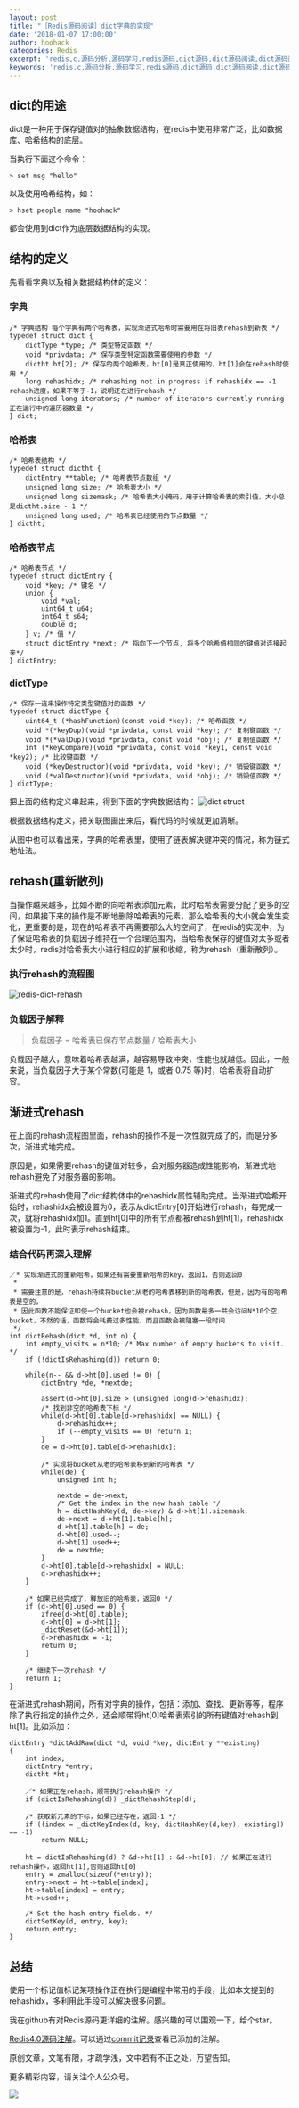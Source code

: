 ```yaml
---
layout: post
title: "［Redis源码阅读］dict字典的实现"
date: '2018-01-07 17:00:00'
author: hoohack
categories: Redis
excerpt: 'redis,c,源码分析,源码学习,redis源码,dict源码,dict源码阅读,dict源码阅读,redis 4.0源码'
keywords: 'redis,c,源码分析,源码学习,redis源码,dict源码,dict源码阅读,dict源码阅读,redis 4.0源码'
---
```


## dict的用途
dict是一种用于保存键值对的抽象数据结构，在redis中使用非常广泛，比如数据库、哈希结构的底层。

当执行下面这个命令：

    > set msg "hello"

以及使用哈希结构，如：
    
    > hset people name "hoohack"

都会使用到dict作为底层数据结构的实现。

<!--more-->

## 结构的定义
先看看字典以及相关数据结构体的定义：

### 字典
    
    /* 字典结构 每个字典有两个哈希表，实现渐进式哈希时需要用在将旧表rehash到新表 */
    typedef struct dict {
        dictType *type; /* 类型特定函数 */
        void *privdata; /* 保存类型特定函数需要使用的参数 */
        dictht ht[2]; /* 保存的两个哈希表，ht[0]是真正使用的，ht[1]会在rehash时使用 */
        long rehashidx; /* rehashing not in progress if rehashidx == -1 rehash进度，如果不等于-1，说明还在进行rehash */
        unsigned long iterators; /* number of iterators currently running 正在运行中的遍历器数量 */
    } dict;

### 哈希表

    /* 哈希表结构 */
    typedef struct dictht {
        dictEntry **table; /* 哈希表节点数组 */
        unsigned long size; /* 哈希表大小 */
        unsigned long sizemask; /* 哈希表大小掩码，用于计算哈希表的索引值，大小总是dictht.size - 1 */
        unsigned long used; /* 哈希表已经使用的节点数量 */
    } dictht;

### 哈希表节点

    /* 哈希表节点 */
    typedef struct dictEntry {
        void *key; /* 键名 */
        union {
            void *val;
            uint64_t u64;
            int64_t s64;
            double d;
        } v; /* 值 */
        struct dictEntry *next; /* 指向下一个节点, 将多个哈希值相同的键值对连接起来*/
    } dictEntry;

### dictType

    /* 保存一连串操作特定类型键值对的函数 */
    typedef struct dictType {
        uint64_t (*hashFunction)(const void *key); /* 哈希函数 */
        void *(*keyDup)(void *privdata, const void *key); /* 复制键函数 */
        void *(*valDup)(void *privdata, const void *obj); /* 复制值函数 */
        int (*keyCompare)(void *privdata, const void *key1, const void *key2); /* 比较键函数 */
        void (*keyDestructor)(void *privdata, void *key); /* 销毁键函数 */
        void (*valDestructor)(void *privdata, void *obj); /* 销毁值函数 */
    } dictType;

    
把上面的结构定义串起来，得到下面的字典数据结构：
![dict struct](https://www.hoohack.me/assets/images/2018/01/dict.png)

根据数据结构定义，把关联图画出来后，看代码的时候就更加清晰。

从图中也可以看出来，字典的哈希表里，使用了链表解决键冲突的情况，称为链式地址法。

## rehash(重新散列)
当操作越来越多，比如不断的向哈希表添加元素，此时哈希表需要分配了更多的空间，如果接下来的操作是不断地删除哈希表的元素，那么哈希表的大小就会发生变化，更重要的是，现在的哈希表不再需要那么大的空间了，在redis的实现中，为了保证哈希表的负载因子维持在一个合理范围内，当哈希表保存的键值对太多或者太少时，redis对哈希表大小进行相应的扩展和收缩，称为rehash（重新散列）。

### 执行rehash的流程图
![redis-dict-rehash](https://www.hoohack.me/assets/images/2018/01/redis-dict-rehash.png)

### 负载因子解释

> 负载因子 = 哈希表已保存节点数量 / 哈希表大小

负载因子越大，意味着哈希表越满，越容易导致冲突，性能也就越低。因此，一般来说，当负载因子大于某个常数(可能是 1，或者 0.75 等)时，哈希表将自动扩容。

## 渐进式rehash
在上面的rehash流程图里面，rehash的操作不是一次性就完成了的，而是分多次，渐进式地完成。

原因是，如果需要rehash的键值对较多，会对服务器造成性能影响，渐进式地rehash避免了对服务器的影响。

渐进式的rehash使用了dict结构体中的rehashidx属性辅助完成。当渐进式哈希开始时，rehashidx会被设置为0，表示从dictEntry[0]开始进行rehash，每完成一次，就将rehashidx加1。直到ht[0]中的所有节点都被rehash到ht[1]，rehashidx被设置为-1，此时表示rehash结束。

### 结合代码再深入理解

    ／* 实现渐进式的重新哈希，如果还有需要重新哈希的key，返回1，否则返回0
     *
     * 需要注意的是，rehash持续将bucket从老的哈希表移到新的哈希表，但是，因为有的哈希表是空的，
     * 因此函数不能保证即使一个bucket也会被rehash，因为函数最多一共会访问N*10个空bucket，不然的话，函数将会耗费过多性能，而且函数会被阻塞一段时间
     */
    int dictRehash(dict *d, int n) {
        int empty_visits = n*10; /* Max number of empty buckets to visit. */
        if (!dictIsRehashing(d)) return 0;

        while(n-- && d->ht[0].used != 0) {
            dictEntry *de, *nextde;

            assert(d->ht[0].size > (unsigned long)d->rehashidx);
            /* 找到非空的哈希表下标 */
            while(d->ht[0].table[d->rehashidx] == NULL) {
                d->rehashidx++;
                if (--empty_visits == 0) return 1;
            }
            de = d->ht[0].table[d->rehashidx];
            
            /* 实现将bucket从老的哈希表移到新的哈希表 */
            while(de) {
                unsigned int h;

                nextde = de->next;
                /* Get the index in the new hash table */
                h = dictHashKey(d, de->key) & d->ht[1].sizemask;
                de->next = d->ht[1].table[h];
                d->ht[1].table[h] = de;
                d->ht[0].used--;
                d->ht[1].used++;
                de = nextde;
            }
            d->ht[0].table[d->rehashidx] = NULL;
            d->rehashidx++;
        }

        /* 如果已经完成了，释放旧的哈希表，返回0 */
        if (d->ht[0].used == 0) {
            zfree(d->ht[0].table);
            d->ht[0] = d->ht[1];
            _dictReset(&d->ht[1]);
            d->rehashidx = -1;
            return 0;
        }

        /* 继续下一次rehash */
        return 1;
    }

在渐进式rehash期间，所有对字典的操作，包括：添加、查找、更新等等，程序除了执行指定的操作之外，还会顺带将ht[0]哈希表索引的所有键值对rehash到ht[1]。比如添加：

    dictEntry *dictAddRaw(dict *d, void *key, dictEntry **existing)
    {
        int index;
        dictEntry *entry;
        dictht *ht;

        ／* 如果正在rehash，顺带执行rehash操作 */
        if (dictIsRehashing(d)) _dictRehashStep(d);

        /* 获取新元素的下标，如果已经存在，返回-1 */
        if ((index = _dictKeyIndex(d, key, dictHashKey(d,key), existing)) == -1)
            return NULL;

        ht = dictIsRehashing(d) ? &d->ht[1] : &d->ht[0]; // 如果正在进行rehash操作，返回ht[1],否则返回ht[0]
        entry = zmalloc(sizeof(*entry));
        entry->next = ht->table[index];
        ht->table[index] = entry;
        ht->used++;

        /* Set the hash entry fields. */
        dictSetKey(d, entry, key);
        return entry;
    }

## 总结
使用一个标记值标记某项操作正在执行是编程中常用的手段，比如本文提到的rehashidx，多利用此手段可以解决很多问题。

我在github有对Redis源码更详细的注解。感兴趣的可以围观一下，给个star。

[Redis4.0源码注解](https://github.com/hoohack/read-redis-src)。可以通过[commit记录](https://github.com/hoohack/read-redis-src/commits/master)查看已添加的注解。

原创文章，文笔有限，才疏学浅，文中若有不正之处，万望告知。

更多精彩内容，请关注个人公众号。

![](https://www.hoohack.me/assets/images/qrcode.jpg)